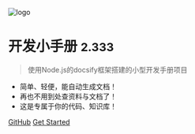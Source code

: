 ![logo](https://docsify.js.org/_media/icon.svg)

# 开发小手册 <small>2.333</small>

> 使用Node.js的docsify框架搭建的小型开发手册项目

- 简单、轻便，能自动生成文档！
- 再也不用到处查资料与文档了！
- 这是专属于你的代码、知识库！

[GitHub](https://github.com/hekaiyou/code-dictionary)
[Get Started](#quick-start)